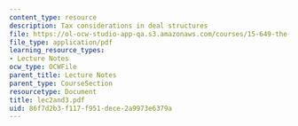 ```yaml
---
content_type: resource
description: Tax considerations in deal structures
file: https://ol-ocw-studio-app-qa.s3.amazonaws.com/courses/15-649-the-law-of-mergers-and-acquisitions-spring-2003/86f7d2b3f117f951dece2a9973e6379a_lec2and3.pdf
file_type: application/pdf
learning_resource_types:
- Lecture Notes
ocw_type: OCWFile
parent_title: Lecture Notes
parent_type: CourseSection
resourcetype: Document
title: lec2and3.pdf
uid: 86f7d2b3-f117-f951-dece-2a9973e6379a
---
```


